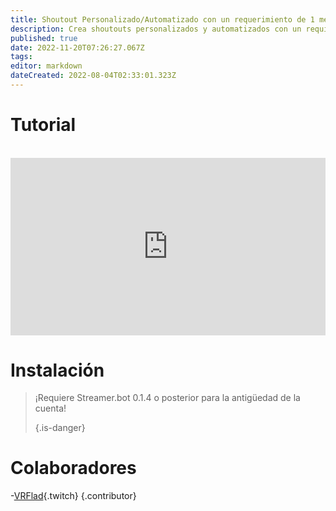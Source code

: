 ```yaml
---
title: Shoutout Personalizado/Automatizado con un requerimiento de 1 mes en la antigüedad de la cuenta (por VRFlad)
description: Crea shoutouts personalizados y automatizados con un requisito de mínimo de antigüedad de cuenta en Streamer.bot.
published: true
date: 2022-11-20T07:26:27.067Z
tags: 
editor: markdown
dateCreated: 2022-08-04T02:33:01.323Z
---
```


# Tutorial
<br>
<iframe src="https://www.youtube.com/embed/oRIMafDpP-c" title="YouTube video player" frameborder="0" allow="accelerometer; autoplay; clipboard-write; encrypted-media; gyroscope; picture-in-picture; fullscreen" allow fullscreen style="border: none; max-width: 100%; width: 100%; aspect-ratio: 16/9;"></iframe>

# Instalación
> ¡Requiere Streamer.bot 0.1.4 o posterior para la antigüedad de la cuenta! 
> 
> {.is-danger}
# Colaboradores

-[VRFlad](https://www.twitch.tv/VRFlad){.twitch}
{.contributor}